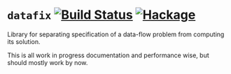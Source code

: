 `datafix` [![Build Status](https://travis-ci.org/sgraf812/datafix.svg?branch=master)](https://travis-ci.org/sgraf812/datafix) [![Hackage](https://img.shields.io/hackage/v/datafix.svg)](https://hackage.haskell.org/package/datafix)
==========

Library for separating specification of a data-flow problem from computing its solution.

This is all work in progress documentation and performance wise, but should
mostly work by now.
